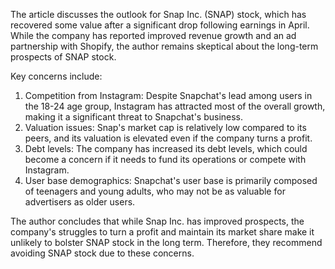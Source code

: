 The article discusses the outlook for Snap Inc. (SNAP) stock, which has recovered some value after a significant drop following earnings in April. While the company has reported improved revenue growth and an ad partnership with Shopify, the author remains skeptical about the long-term prospects of SNAP stock.

Key concerns include:

1. Competition from Instagram: Despite Snapchat's lead among users in the 18-24 age group, Instagram has attracted most of the overall growth, making it a significant threat to Snapchat's business.
2. Valuation issues: Snap's market cap is relatively low compared to its peers, and its valuation is elevated even if the company turns a profit.
3. Debt levels: The company has increased its debt levels, which could become a concern if it needs to fund its operations or compete with Instagram.
4. User base demographics: Snapchat's user base is primarily composed of teenagers and young adults, who may not be as valuable for advertisers as older users.

The author concludes that while Snap Inc. has improved prospects, the company's struggles to turn a profit and maintain its market share make it unlikely to bolster SNAP stock in the long term. Therefore, they recommend avoiding SNAP stock due to these concerns.